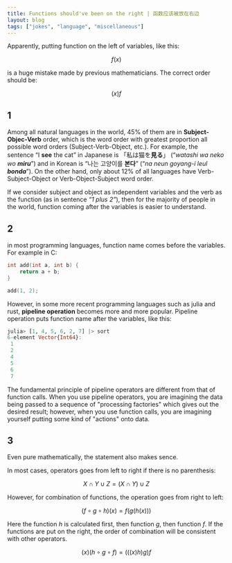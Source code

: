 ```yaml
---
title: Functions should've been on the right | 函数应该被放在右边
layout: blog
tags: ["jokes", "language", "miscellaneous"]
---
```


Apparently, putting function on the left of variables, like this:

$$f(x)$$

is a huge mistake made by previous mathematicians. The correct order should be:

$$(x)f$$

## 1

Among all natural languages in the world, 45% of them are in **Subject-Objec-Verb** order, which is the word order with greatest proportion all possible word orders (Subject-Verb-Object, etc.). For example, the sentence “I **see** the cat” in Japanese is 「私は猫を**見る**」 (“*watashi wa neko wo **miru***”) and in Korean is “나는 고양이를 **본다**” (“*na neun goyang-i leul **bonda***”). On the other hand, only about 12% of all languages have Verb-Subject-Object or Verb-Object-Subject word order.

If we consider subject and object as independent variables and the verb as the function (as in sentence *“1 plus 2”*), then for the majority of people in the world, function coming after the variables is easier to understand.

## 2

in most programming languages, function name comes before the variables. For example in C:

```c
int add(int a, int b) {
    return a + b;
}

add(1, 2);
```

However, in some more recent programming languages such as julia and rust, **pipeline operation** becomes more and more popular. Pipeline operation puts function name after the variables, like this:

```julia
julia> [1, 4, 5, 6, 2, 7] |> sort
6-element Vector{Int64}:
 1
 2
 4
 5
 6
 7
```

The fundamental principle of pipeline operators are different from that of function calls. When you use pipeline operators, you are imagining the data being passed to a sequence of "processing factories" which gives out the desired result; however, when you use function calls, you are imagining yourself putting some kind of "actions" onto data.

## 3

Even pure mathematically, the statement also makes sence.

In most cases, operators goes from left to right if there is no parenthesis:

$$X\cap Y\cup Z = (X\cap Y)\cup Z$$

However, for combination of functions, the operation goes from right to left:

$$(f\circ g\circ h)(x) = f(g(h(x)))$$

Here the function $h$ is calculated first, then function $g$, then function $f$. If the functions are put on the right, the order of combination will be consistent with other operators.

$$(x)(h\circ g\circ f) = (((x)h)g)f$$
